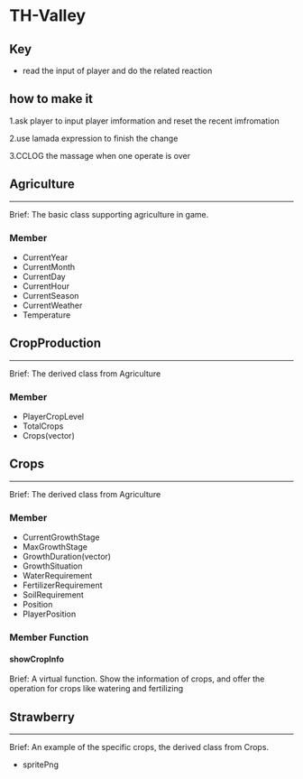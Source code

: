 # TH-Valley

## Key
- read the input of player and do the related reaction

## how to make it

1.ask player to input player imformation and reset the recent imfromation

2.use lamada expression to finish the change

3.CCLOG the massage when one operate is over

## Agriculture
---
Brief: The basic class supporting agriculture in game.

### Member

- CurrentYear
- CurrentMonth
- CurrentDay
- CurrentHour
- CurrentSeason
- CurrentWeather
- Temperature

## CropProduction
---
Brief: The derived class from Agriculture

### Member

- PlayerCropLevel
- TotalCrops
- Crops(vector)

## Crops
---
Brief: The derived class from Agriculture

### Member

- CurrentGrowthStage
- MaxGrowthStage
- GrowthDuration(vector)
- GrowthSituation
- WaterRequirement
- FertilizerRequirement
- SoilRequirement
- Position
- PlayerPosition

### Member Function

#### showCropInfo
Brief: A virtual function. Show the information of crops, and offer the operation for crops like watering and fertilizing

## Strawberry
---
Brief: An example of the specific crops, the derived class from Crops.

- spritePng
